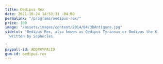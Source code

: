 ```yaml
---
title: Oedipus Rex
date: 2021-10-24 14:53:31 -04:00
permalink: "/programs/oedipus-rex/"
price: 100
image: "/assets/images/content/2014/04/3DAntigone.jpg"
sidetxt: 'Oedipus Rex, also known as Oedipus Tyrannus or Oedipus the King, is a tragedy
  written by Sophocles.

'
paypall-id: ADDPAYPALID
gum-id: oedipus-rex
---
```


